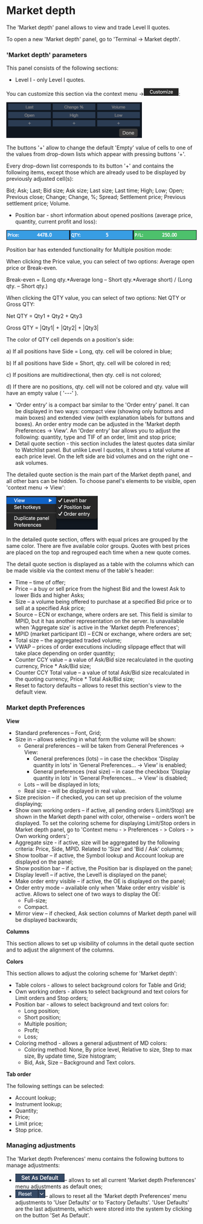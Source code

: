 # Market depth

The 'Market depth' panel allows to view and trade Level II quotes.

To open a new 'Market depth' panel, go to 'Terminal -&gt; Market depth'.

### **'Market depth' parameters**

This panel consists of the following sections:

* Level I - only Level I quotes.

 You can customize this section via the context menu -&gt;![](../../.gitbook/assets/smallest.png):

![](../../.gitbook/assets/customize1.png)

The buttons '+' allow to change the default 'Empty' value of cells to one of the values from drop-down lists which appear with pressing buttons '+'.

Every drop-down list corresponds to its button '+' and contains the following items, except those which are already used to be displayed by previously adjusted cell\(s\):

Bid; Ask; Last; Bid size; Ask size; Last size; Last time; High; Low; Open; Previous close; Change; Change, %; Spread; Settlement price; Previous settlement price; Volume.

* Position bar - short information about opened positions \(average price, quantity, current profit and loss\): 

![](../../.gitbook/assets/position-bar-blue.png)


Position bar has extended functionality for Multiple position mode:

When clicking the Price value, you can select of two options: Average open price or Break-even.

Break-even = \(Long qty.\*Average long – Short qty.\*Average short\) / \(Long qty. – Short qty.\)

When clicking the QTY value, you can select of two options: Net QTY or Gross QTY:

Net QTY = Qty1 + Qty2 + Qty3

Gross QTY = \|Qty1\| + \|Qty2\| + \|Qty3\|

The color of QTY cell depends on a position's side:

a\) If all positions have Side = Long, qty. cell will be colored in blue;

b\) If all positions have Side = Short, qty. cell will be colored in red;

c\) If positions are multidirectional, then qty. cell is not colored;

d\) If there are no positions, qty. cell will not be colored and qty. value will have an empty value \( '---' \).

* 'Order entry' is a compact bar similar to the 'Order entry' panel. It can be displayed in two ways: compact view \(showing only buttons and main boxes\) and extended view \(with explanation labels for buttons and boxes\). An order entry mode can be adjusted in the 'Market depth Preferences -&gt; View'. An 'Order entry' bar allows you to adjust the following: quantity, type and TIF of an order, limit and stop price;
* Detail quote section - this section includes the latest quotes data similar to Watchlist panel. But unlike Level I quotes, it shows a total volume at each price level. On the left side are bid volumes and on the right one – ask volumes.

The detailed quote section is the main part of the Market depth panel, and all other bars can be hidden. To choose panel's elements to be visible, open 'context menu -&gt; View':

![](../../.gitbook/assets/context-menu.png)


In the detailed quote section, offers with equal prices are grouped by the same color. There are five available color groups. Quotes with best prices are placed on the top and regrouped each time when a new quote comes.

The detail quote section is displayed as a table with the columns which can be made visible via the context menu of the table's header:

* Time – time of offer;
* Price – a buy or sell price from the highest Bid and the lowest Ask to lower Bids and higher Asks;
* Size – a volume being offered to purchase at a specified Bid price or to sell at a specified Ask price;
* Source – ECN or exchange, where orders are set. This field is similar to MPID, but it has another representation on the server. Is unavailable when 'Aggregate size' is active in the 'Market depth Preferences';
* MPID \(market participant ID\) – ECN or exchange, where orders are set;
* Total size – the aggregated traded volume;
* VWAP – prices of order executions including slippage effect that will take place depending on order quantity;
* Counter CCY value – a value of Ask/Bid size recalculated in the quoting currency, Price \* Ask/Bid size;
* Counter CCY Total value – a value of total Ask/Bid size recalculated in the quoting currency, Price \* Total Ask/Bid size;
* Reset to factory defaults – allows to reset this section's view to the default view.

### Market depth Preferences

**View**

* Standard preferences – Font, Grid;
* Size in – allows selecting in what form the volume will be shown:
  * General preferences – will be taken from General Preferences -&gt; View:
    * General preferences \(lots\) – in case the checkbox 'Display quantity in lots' in ‘General Preferences... -&gt; View' is enabled;
    * General preferences \(real size\) – in case the checkbox 'Display quantity in lots' in ‘General Preferences... -&gt; View' is disabled;
  * Lots – will be displayed in lots;
  * Real size – will be displayed in real value.
* Size precision – if checked, you can set up precision of the volume displaying;
* Show own working orders – if active, all pending orders \(Limit/Stop\) are shown in the Market depth panel with color, otherwise – orders won’t be displayed. To set the coloring scheme for displaying Limit/Stop orders in Market depth panel, go to 'Context menu - &gt; Preferences - &gt; Colors - &gt; Own working orders';
* Aggregate size - if active, size will be aggregated by the following criteria: Price, Side, MPID. Related to 'Size' and 'Bid / Ask' columns;
* Show toolbar – if active, the Symbol lookup and Account lookup are displayed on the panel;
* Show position bar – if active, the Position bar is displayed on the panel;
* Display level1 – if active, the Level1 is displayed on the panel;
* Make order entry visible – if active, the OE is displayed on the panel;
* Order entry mode – available only when 'Make order entry visible' is active. Allows to select one of two ways to display the OE:
  * Full-size;
  * Compact.
* Mirror view – if checked, Ask section columns of Market depth panel will be displayed backwards;

**Columns**

This section allows to set up visibility of columns in the detail quote section and to adjust the alignment of the columns.

**Colors**

This section allows to adjust the coloring scheme for 'Market depth':

* Table colors - allows to select background colors for Table and Grid;
* Own working orders - allows to select background and text colors for Limit orders and Stop orders;
* Position bar - allows to select background and text colors for:
  * Long position;
  * Short position;
  * Multiple position;
  * Profit;
  * Loss;
* Coloring method - allows a general adjustment of MD colors:
  * Coloring method: None, By price level, Relative to size, Step to max size, By update time, Size histogram;
  * Bid, Ask, Size – Background and Text colors.

**Tab order**

The following settings can be selected:

* Account lookup;
* Instrument lookup;
* Quantity;
* Price;
* Limit price;
* Stop price.

### Managing adjustments

The 'Market depth Preferences' menu contains the following buttons to manage adjustments:

* ![](../../.gitbook/assets/set.png)– 
  allows to set all current 'Market depth Preferences' menu adjustments as default ones;
* ![](../../.gitbook/assets/reset%20%281%29.png)– 
  allows to reset all the ‘Market depth Preferences’ menu adjustments to 'User Defaults' or to 'Factory Defaults'. 'User Defaults' are the last adjustments, which were stored into the system by clicking on the button 'Set As Default'.

